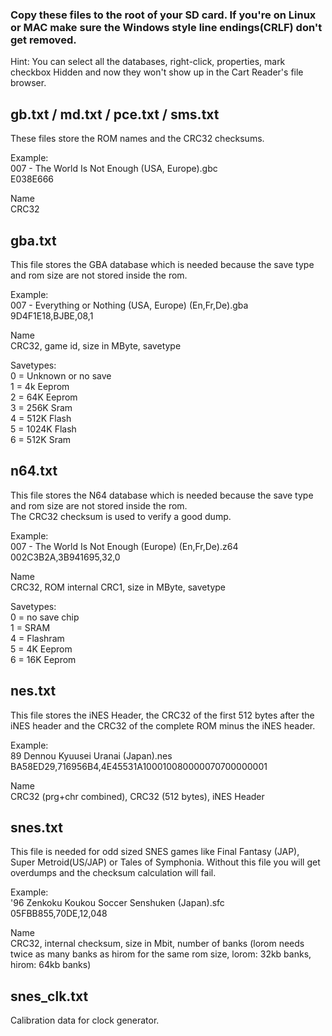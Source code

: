 ### Copy these files to the root of your SD card. If you're on Linux or MAC make sure the Windows style line endings(CRLF) don't get removed.      
Hint: You can select all the databases, right-click, properties, mark checkbox Hidden and now they won't show up in the Cart Reader's file browser.    

## gb.txt / md.txt / pce.txt / sms.txt    
These files store the ROM names and the CRC32 checksums.    

Example:    
007 - The World Is Not Enough (USA, Europe).gbc    
E038E666    

Name    
CRC32   

## gba.txt     
This file stores the GBA database which is needed because the save type and rom size are not stored inside the rom.     

Example:     
007 - Everything or Nothing (USA, Europe) (En,Fr,De).gba      
9D4F1E18,BJBE,08,1     

Name      
CRC32, game id, size in MByte, savetype      

Savetypes:    
0 = Unknown or no save   
1 = 4k Eeprom   
2 = 64K Eeprom   
3 = 256K Sram   
4 = 512K Flash   
5 = 1024K Flash   
6 = 512K Sram   

## n64.txt  
This file stores the N64 database which is needed because the save type and rom size are not stored inside the rom.     
The CRC32 checksum is used to verify a good dump.     

Example:    
007 - The World Is Not Enough (Europe) (En,Fr,De).z64     
002C3B2A,3B941695,32,0     

Name    
CRC32, ROM internal CRC1, size in MByte, savetype    

Savetypes:  
0 = no save chip  
1 = SRAM  
4 = Flashram  
5 = 4K Eeprom  
6 = 16K Eeprom  

## nes.txt  
This file stores the iNES Header, the CRC32 of the first 512 bytes after the iNES header and the CRC32 of the complete ROM minus the iNES header.      

Example:   
89 Dennou Kyuusei Uranai (Japan).nes    
BA58ED29,716956B4,4E45531A100010080000070700000001    

Name    
CRC32 (prg+chr combined), CRC32 (512 bytes), iNES Header   

## snes.txt    
This file is needed for odd sized SNES games like Final Fantasy (JAP), Super Metroid(US/JAP) or Tales of Symphonia. Without this file you will get overdumps and the checksum calculation will fail.    

Example:   
'96 Zenkoku Koukou Soccer Senshuken (Japan).sfc     
05FBB855,70DE,12,048      

Name     
CRC32, internal checksum, size in Mbit, number of banks (lorom needs twice as many banks as hirom for the same rom size, lorom: 32kb banks, hirom: 64kb banks)    

## snes_clk.txt    
Calibration data for clock generator.     
